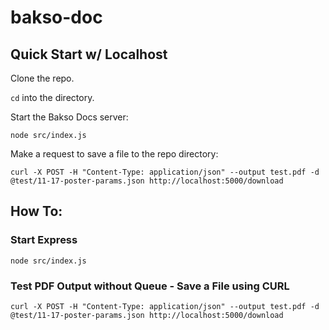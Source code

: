 # bakso-doc

## Quick Start w/ Localhost

Clone the repo.

`cd` into the directory.


Start the Bakso Docs server:

```
node src/index.js
```

Make a request to save a file to the repo directory:
```
curl -X POST -H "Content-Type: application/json" --output test.pdf -d @test/11-17-poster-params.json http://localhost:5000/download
```

## How To:

### Start Express
```
node src/index.js
```

### Test PDF Output without Queue - Save a File using CURL
```
curl -X POST -H "Content-Type: application/json" --output test.pdf -d @test/11-17-poster-params.json http://localhost:5000/download
```
